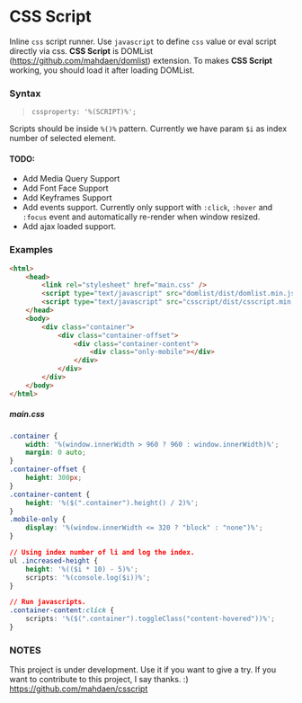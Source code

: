 CSS Script
====

Inline `css` script runner. Use `javascript` to define `css` value or eval script directly via css.
**CSS Script** is DOMList (https://github.com/mahdaen/domlist) extension.
To makes **CSS Script** working, you should load it after loading DOMList.

### **Syntax**
>`cssproperty: '%(SCRIPT)%';`

Scripts should be inside `%()%` pattern. Currently we have param `$i` as index number of selected element.

#### **TODO**:
* Add Media Query Support
* Add Font Face Support
* Add Keyframes Support
* Add events support. Currently only support with `:click`, `:hover` and `:focus` event and automatically re-render when window resized.
* Add ajax loaded support.

### **Examples**

```html
<html>
	<head>
		<link rel="stylesheet" href="main.css" />
		<script type="text/javascript" src="domlist/dist/domlist.min.js"></script>
		<script type="text/javascript" src="csscript/dist/csscript.min.js"></script>
	</head>
	<body>
		<div class="container">
			<div class="container-offset">
				<div class="container-content">
					<div class="only-mobile"></div>
				</div>
			</div>
		</div>
	</body>
</html>
```

##### **main.css**
```css
.container {
	width: '%(window.innerWidth > 960 ? 960 : window.innerWidth)%';
	margin: 0 auto;
}
.container-offset {
	height: 300px;
}
.container-content {
	height: '%($(".container").height() / 2)%';
}
.mobile-only {
	display: '%(window.innerWidth <= 320 ? "block" : "none")%';
}

// Using index number of li and log the index.
ul .increased-height {
	height: '%(($i * 10) - 5)%';
	scripts: '%(console.log($i))%';
}

// Run javascripts.
.container-content:click {
    scripts: '%($(".container").toggleClass("content-hovered"))%';
}
```

### **NOTES**
This project is under development. Use it if you want to give a try.
If you want to contribute to this project, I say thanks. :)
https://github.com/mahdaen/csscript